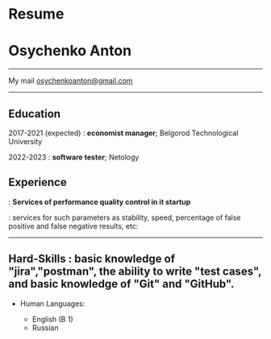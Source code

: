 # Resume
Osychenko Anton
============

-------------------     ----------------------------
My mail                         osychenkoanton@gmail.com
-------------------     ----------------------------

Education
---------

2017-2021 (expected)
:   **economist manager**; Belgorod Technological University

2022-2023
:   **software tester**; Netology

Experience
----------

:  **Services of performance quality control in it startup**

: services for such parameters as stability, speed,
percentage of false positive and false
negative results, etc:

--------------------
Hard-Skills
: basic knowledge of "jira","postman", the ability to write "test cases", and basic knowledge of "Git" and "GitHub".
----------------------------------------

* Human Languages:

     * English (B 1)
     * Russian
